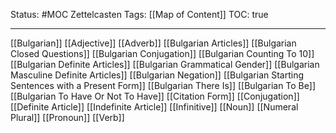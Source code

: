 Status: #MOC 
Zettelcasten Tags: [[Map of Content]]
TOC: true

---

[[Bulgarian]]
[[Adjective]]
[[Adverb]]
[[Bulgarian Articles]]
[[Bulgarian Closed Questions]]
[[Bulgarian Conjugation]]
[[Bulgarian Counting To 10]]
[[Bulgarian Definite Articles]]
[[Bulgarian Grammatical Gender]]
[[Bulgarian Masculine Definite Articles]]
[[Bulgarian Negation]]
[[Bulgarian Starting Sentences with a Present Form]]
[[Bulgarian There Is]]
[[Bulgarian To Be]]
[[Bulgarian To Have Or Not To Have]]
[[Citation Form]]
[[Conjugation]]
[[Definite Article]]
[[Indefinite Article]]
[[Infinitive]]
[[Noun]]
[[Numeral Plural]]
[[Pronoun]]
[[Verb]]

